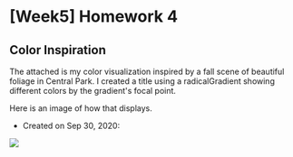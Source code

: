 [Week5] Homework 4
===
Color Inspiration
---

The attached is my color visualization inspired by a fall scene of beautiful foliage in Central Park. I created a title using a radicalGradient showing different colors by the gradient's focal point.

Here is an image of how that displays.

- Created on Sep 30, 2020: 
<img src="https://github.com/jwoo24/JihyeWoo-ProgVisFA20/blob/master/hw4/hw4_screenshot.png?raw=true">
